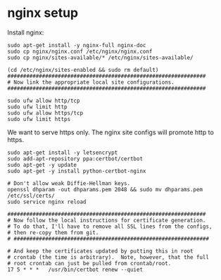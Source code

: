 # nginx setup

Install nginx:

    sudo apt-get install -y nginx-full nginx-doc
    sudo cp nginx/nginx.conf /etc/nginx/nginx.conf
    sudo cp nginx/sites-available/* /etc/nginx/sites-available/

    (cd /etc/nginx/sites-enabled && sudo rm default)
    ###############################################################
	# Now link the appropriate local site configurations.
    ###############################################################

    sudo ufw allow http/tcp
    sudo ufw limit http
    sudo ufw allow https/tcp
    sudo ufw limit https

We want to serve https only.  The nginx site configs will promote http
to https.

    sudo apt-get install -y letsencrypt
    sudo add-apt-repository ppa:certbot/certbot
    sudo apt-get -y update
    sudo apt-get -y install python-certbot-nginx

    # Don't allow weak Diffie-Hellman keys.
    openssl dhparam -out dhparams.pem 2048 && sudo mv dhparams.pem /etc/ssl/certs/
    sudo service nginx reload

    ###############################################################
	# Now follow the local instructions for certificate generation.
	# To do that, I'll have to remove all SSL lines from the configs,
	# then re-copy them from git.
	# ##############################################################

    # And keep the certificates updated by putting this in root
    # crontab (the time is arbitrary).  Note, however, that the full
    # root crontab can just be pulled from crontab/root.
    17 5 * * *   /usr/bin/certbot renew --quiet

